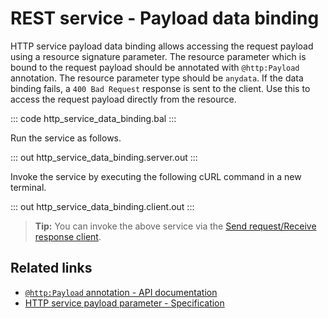 # REST service - Payload data binding

HTTP service payload data binding allows accessing the request payload using a resource signature parameter. The resource parameter which is bound to the request payload should be annotated with `@http:Payload` annotation. The resource parameter type should be `anydata`. If the data binding fails, a `400 Bad Request` response is sent to the client. Use this to access the request payload directly from the resource.

::: code http_service_data_binding.bal :::

Run the service as follows.

::: out http_service_data_binding.server.out :::

Invoke the service by executing the following cURL command in a new terminal.

::: out http_service_data_binding.client.out :::

>**Tip:** You can invoke the above service via the [Send request/Receive response client](/learn/by-example/http-client-send-request-receive-response/).

## Related links
- [`@http:Payload` annotation - API documentation](https://lib.ballerina.io/ballerina/http/latest/annotations#Payload)
- [HTTP service payload parameter - Specification](/spec/http/#2344-payload-parameter)
